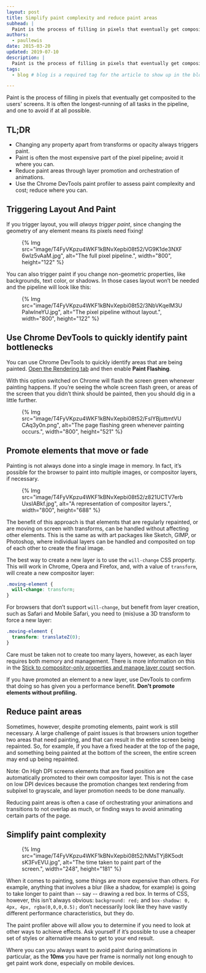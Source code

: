```yaml
---
layout: post
title: Simplify paint complexity and reduce paint areas
subhead: |
  Paint is the process of filling in pixels that eventually get composited to the users' screens. It is often the longest-running of all tasks in the pipeline, and one to avoid if at all possible.
authors:
  - paullewis
date: 2015-03-20
updated: 2019-07-10
description: |
  Paint is the process of filling in pixels that eventually get composited to the users' screens. It is often the longest-running of all tasks in the pipeline, and one to avoid if at all possible.
tags:
  - blog # blog is a required tag for the article to show up in the blog.

---
```


Paint is the process of filling in pixels that eventually get composited to
the users' screens. It is often the longest-running of all tasks in the
pipeline, and one to avoid if at all possible.

## TL;DR

* Changing any property apart from transforms or opacity always triggers paint.
* Paint is often the most expensive part of the pixel pipeline; avoid it where you can.
* Reduce paint areas through layer promotion and orchestration of animations.
* Use the Chrome DevTools paint profiler to assess paint complexity and cost; reduce where you can.

## Triggering Layout And Paint

If you trigger layout, you will _always trigger paint_, since changing the geometry of any element means its pixels need fixing!

<figure>
{% Img src="image/T4FyVKpzu4WKF1kBNvXepbi08t52/VG9K1de3NXF6wIz5vAaM.jpg", alt="The full pixel pipeline.", width="800", height="122" %}
</figure>

You can also trigger paint if you change non-geometric properties, like backgrounds, text color, or shadows. In those cases layout won’t be needed and the pipeline will look like this:

<figure>
{% Img src="image/T4FyVKpzu4WKF1kBNvXepbi08t52/3NbVKqelM3UPaIwlneYU.jpg", alt="The pixel pipeline without layout.", width="800", height="122" %}
</figure>

## Use Chrome DevTools to quickly identify paint bottlenecks

You can use Chrome DevTools to quickly identify areas that are being painted. [Open the Rendering tab][renderingtab]
and then enable **Paint Flashing**.

With this option switched on Chrome will flash the screen green whenever painting happens. If you’re seeing the whole screen flash green, or areas of the screen that you didn’t think should be painted, then you should dig in a little further.

<figure>
{% Img src="image/T4FyVKpzu4WKF1kBNvXepbi08t52/FslYBjuttmtVUCAq3y0n.png", alt="The page flashing green whenever painting occurs.", width="800", height="521" %}
</figure>

## Promote elements that move or fade

Painting is not always done into a single image in memory. In fact, it’s possible for the browser to paint into multiple images, or compositor layers, if necessary.

<figure>
{% Img src="image/T4FyVKpzu4WKF1kBNvXepbi08t52/z821UCTV7erbUxsIABkf.jpg", alt="A representation of compositor layers.", width="800", height="688" %}
</figure>

The benefit of this approach is that elements that are regularly repainted, or are moving on screen with transforms, can be handled without affecting other elements. This is the same as with art packages like Sketch, GIMP, or Photoshop, where individual layers can be handled and composited on top of each other to create the final image.

The best way to create a new layer is to use the `will-change` CSS property. This will work in Chrome, Opera and Firefox, and, with a value of `transform`, will create a new compositor layer:

```css
.moving-element {
  will-change: transform;
}
```

For browsers that don’t support `will-change`, but benefit from layer creation, such as Safari and Mobile Safari, you need to (mis)use a 3D transform to force a new layer:

```css
.moving-element {
  transform: translateZ(0);
}
```

Care must be taken not to create too many layers, however, as each layer requires both memory and management. There is more information on this in the [Stick to compositor-only properties and manage layer count](/stick-to-compositor-only-properties-and-manage-layer-count/) section.

If you have promoted an element to a new layer, use DevTools to confirm that doing so has given you a performance benefit. **Don't promote elements without profiling.**

## Reduce paint areas

Sometimes, however, despite promoting elements, paint work is still necessary. A large challenge of paint issues is that browsers union together two areas that need painting, and that can result in the entire screen being repainted. So, for example, if you have a fixed header at the top of the page, and something being painted at the bottom of the screen, the entire screen may end up being repainted.

Note: On High DPI screens elements that are fixed position are automatically promoted to their own compositor layer. This is not the case on low DPI devices because the promotion changes text rendering from subpixel to grayscale, and layer promotion needs to be done manually.

Reducing paint areas is often a case of orchestrating your animations and transitions to not overlap as much, or finding ways to avoid animating certain parts of the page.

## Simplify paint complexity

<figure>
  {% Img src="image/T4FyVKpzu4WKF1kBNvXepbi08t52/NMsTYj8K5odtsK3FvEVU.jpg", alt="The time taken to paint part of the screen.", width="248", height="181" %}
</figure>

When it comes to painting, some things are more expensive than others. For example, anything that involves a blur (like a shadow, for example) is going to take longer to paint than -- say -- drawing a red box. In terms of CSS, however, this isn’t always obvious: `background: red;` and `box-shadow: 0, 4px, 4px, rgba(0,0,0,0.5);` don’t necessarily look like they have vastly different performance characteristics, but they do.

The paint profiler above will allow you to determine if you need to look at other ways to achieve effects. Ask yourself if it’s possible to use a cheaper set of styles or alternative means to get to your end result.

Where you can you always want to avoid paint during animations in particular, as the **10ms** you have per frame is normally not long enough to get paint work done, especially on mobile devices.

[renderingtab]: https://developer.chrome.com/docs/devtools/evaluate-performance/reference/#rendering
